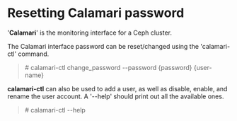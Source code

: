 # Resetting Calamari password

<!--more-->
'**Calamari**' is the monitoring interface for a Ceph cluster.

The Calamari interface password can be reset/changed using the 'calamari-ctl' command.

> \# calamari-ctl change\_password --password {password} {user-name}

**calamari-ctl** can also be used to add a user, as well as disable, enable, and rename the user account. A '--help' should print out all the available ones.

> \# calamari-ctl --help

